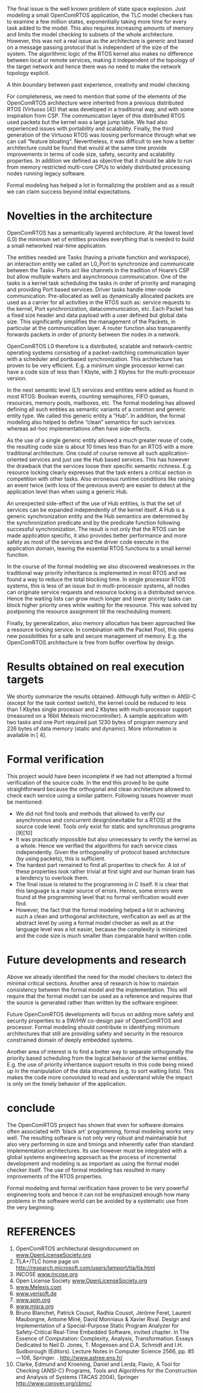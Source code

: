 The final issue is the well known problem of state space explosion. Just modeling a small OpenComRTOS application, the TLC model checkers has to examine a few million states, exponentially taking more time for every task added to the model. This also requires increasing amounts of memory and limits the model checking to subsets of the whole architecture. However, this was not a real issue as the architecture is generic and based on a message passing protocol that is independent of the size of the system. The algorithmic logic of the RTOS kernel also makes no difference between local or remote services, making it independent of the topology of the target network and hence there was no need to make the network topology explicit.

A thin boundary between past experience, creativity and model checking

For completeness, we need to mention that some of the elements of the OpenComRTOS architecture were inherited from a previous distributed RTOS (Virtuoso [4]) that was developed in a traditional way, and with some inspiration from CSP. The communication layer of this distributed RTOS used packets but the kernel was a large jump table. We had also experienced issues with portability and scalability. Finally, the third generation of the Virtuoso RTOS was loosing performance through what we can call “feature bloating”. Nevertheless, it was difficult to see how a better architecture could be found that would at the same time provide improvements in terms of code size, safety, security and scalability properties. In addition we defined as objective that it should be able to run from memory restricted multi-core CPUs to widely distributed processing nodes running legacy software.

Formal modeling has helped a lot in formalizing the problem and as a result we can claim success beyond initial expectations.

# Novelties in the architecture

OpenComRTOS has a semantically layered architecture. At the lowest level (L0) the minimum set of entities provides everything that is needed to build a small networked real-time application.

The entities needed are Tasks (having a private function and workspace), an interaction entity we called an L0_Port to synchronize and communicate between the Tasks. Ports act like channels in the tradition of Hoare’s CSP but allow multiple waiters and asynchronous communication. One of the tasks is a kernel task scheduling the tasks in order of priority and managing and providing Port based services. Driver tasks handle inter-node communication. Pre-allocated as well as dynamically allocated packets are used as a carrier for all activities in the RTOS such as: service requests to the kernel, Port synchronization, datacommunication, etc. Each Packet has a fixed size header and data payload with a user defined but global data size. This significantly simplifies the management of the Packets, in particular at the communication layer. A router function also transparently forwards packets in order of priority between the nodes in a network.

OpenComRTOS L0 therefore is a distributed, scalable and network-centric operating systems consisting of a packet-switching communication layer with a scheduler and portbased synchronization. This architecture has proven to be very efficient. E.g. a minimum single processor kernel can have a code size of less than 1 Kbyte, with 2 Kbytes for the multi-processor version.

In the next semantic level (L1) services and entities were added as found in most RTOS: Boolean events, counting semaphores, FIFO queues, resources, memory pools, mailboxes, etc. The formal modeling has allowed defining all such entities as semantic variants of a common and generic entity type. We called this generic entity a “Hub”. In addition, the formal modeling also helped to define “clean” semantics for such services whereas ad-hoc implementations often have side-effects.

As the use of a single generic entity allowed a much greater reuse of code, the resulting code size is about 10 times less than for an RTOS with a more traditional architecture. One could of course remove all such application-oriented services and just use the Hub based services. This has however the drawback that the services loose their specific semantic richness. E.g. resource locking clearly expresses that the task enters a critical section in competition with other tasks. Also erroneous runtime conditions like raising an event twice (with loss of the previous event) are easier to detect at the application level than when using a generic Hub.

An unexpected side-effect of the use of Hub entities, is that the set of services can be expanded independently of the kernel itself. A Hub is a generic synchronization entity and the Hub semantics are determined by the synchronization predicate and by the predicate function following successful synchronization. The result is not only that the RTOS can be made application specific, it also provides better performance and more safety as most of the services and the driver code execute in the application domain, leaving the essential RTOS functions to a small kernel function.

In the course of the formal modeling we also discovered weaknesses in the traditional way priority inheritance is implemented in most RTOS and we found a way to reduce the total blocking time. In single processor RTOS systems, this is less of an issue but in multi-processor systems, all nodes can originate service requests and resource locking is a distributed service. Hence the waiting lists can grow much longer and lower priority tasks can block higher priority ones while waiting for the resource. This was solved by postponing the resource assignment till the rescheduling moment.

Finally, by generalization, also memory allocation has been approached like a resource locking service. In combination with the Packet Pool, this opens new possibilities for a safe and secure management of memory. E.g. the OpenComRTOS architecture is free from buffer overflow by design.

# Results obtained on real execution targets

We shortly summarize the results obtained. Although fully written in ANSI-C (except for the task context switch), the kernel could be reduced to less than 1 Kbytes single processor and 2 Kbytes with multi-processor support (measured on a 16bit Melexis
microcontroller). A sample application with two tasks and one Port required just 1230 bytes of program memory and 226 bytes of data memory (static and dynamic). More information is available in [ 4].

# Formal verification

This project would have been incomplete if we had not attempted a formal verification of the source code. In the end this proved to be quite straightforward because the orthogonal and clean architecture allowed to check each service using a similar pattern. Following issues however must be mentioned:
- We did not find tools and methods that allowed to verify our asynchronous and concurrent design(inevitable for a RTOS) at the source code level. Tools only exist for static and synchronous programs [9][10]
- It was practically impossible but also unnecessary to verify the kernel as a whole. Hence we verified the algorithms for each service class independently. Given the orthogonality of protocol based architecture (by using packets), this is sufficient.
- The hardest part remained to find all properties to check for. A lot of these properties look rather trivial at first sight and our human brain has a tendency to overlook them. 
- The final issue is related to the programming in C itself. It is clear that this language is a major source of errors. Hence, some errors were found at the programming level that no formal verification would ever find.
- However, the fact that the formal modeling helped a lot in achieving such a clean and orthogonal architecture, verification as well as at the abstract level by using a formal model checker as well as at the language level was a lot easier, because the complexity is minimized and the code size is much smaller than comparable hand written code.

# Future developments and research

Above we already identified the need for the model checkers to detect the minimal critical sections. Another area of research is how to maintain consistency between the formal model and the implementation. This will require that the formal model can be used as a reference and requires that the source is generated rather than
written by the software engineer.

Future OpenComRTOS developments will focus on adding more safety and security properties to a SW/HW co-design pair of OpenComRTOS and processor. Formal modeling should contribute in identifying minimum architectures that still are providing safety and security in the resource constrained domain of deeply embedded systems.

Another area of interest is to find a better way to separate orthogonally the priority based scheduling from the logical behavior of the kernel entities. E.g. the use of priority inheritance support results in this code being mixed up in the manipulation of the data structures (e.g. to sort waiting lists). This makes the code more convoluted to read and understand while the impact is only on the timely behavior of the application.

# conclude
The OpenComRTOS project has shown that even for software domains often associated with ‘black art’ programming, formal modeling works very well. The resulting software is not only very robust and maintainable but also very performing in size and timings and inherently safer than standard implementation architectures. Its use however must be integrated with a global systems engineering approach as the process of incremental development and modeling is as important as using the formal model checker itself. The use of formal modeling has resulted in many improvements of the RTOS properties.

Formal modeling and formal verification have proven to be very powerful engineering tools and hence it can not be emphasized enough how many problems in the software world can be avoided by a systematic use from the very beginning.

# REFERENCES
1. OpenComRTOS architectural designdocument on www.OpenLicenseSociety.org
2. TLA+/TLC home page on http://research.microsoft.com/users/lamport/tla/tla.html
3. INCOSE www.incose.org
4. Open License Society www.OpenLicenseSociety.org
5. www.Melexis.com
6. www.verisoft.de
7. www.spin.org
8. www.misra.org
9. Bruno Blanchet, Patrick Cousot, Radhia Cousot, Jérôme Feret, Laurent Mauborgne, Antoine Miné, David Monniaux & Xavier Rival. Design and Implementation of a Special-Purpose Static Program Analyzer for Safety-Critical Real-Time Embedded Software, invited chapter. In The Essence of Computation: Complexity, Analysis, Transformation. Essays Dedicated to Neil D. Jones, T. Mogensen and D.A. Schmidt and I.H. Sudborough (Editors). Lecture Notes in Computer Science 2566, pp. 85—108, Springer. . http://www.astree.ens.fr/
10. Clarke, Edmund and Kroening, Daniel and Lerda, Flavio, A Tool for Checking {ANSI-C} Programs, Tools and Algorithms for the Construction and Analysis of Systems (TACAS 2004), Springer http://www.cprover.org/cbmc/

